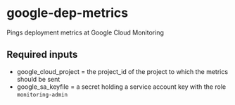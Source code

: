 # google-dep-metrics
Pings deployment metrics at Google Cloud Monitoring

## Required inputs
* google_cloud_project = the project_id of the project to which the metrics should be sent
* google_sa_keyfile = a secret holding a service account key with the role `monitoring-admin`
